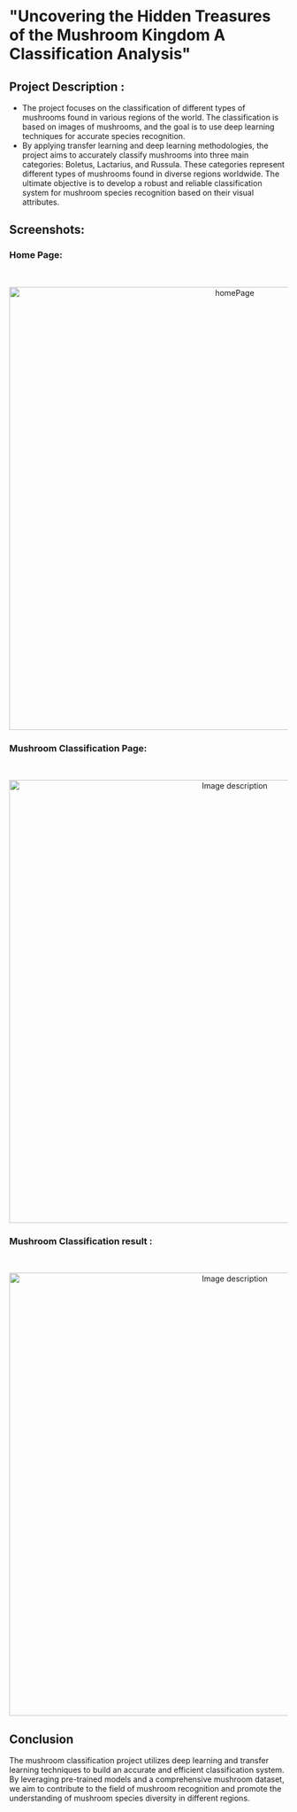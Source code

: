 # **"Uncovering the Hidden Treasures of the Mushroom Kingdom A Classification Analysis"**

## **Project Description :**

- The project focuses on the classification of different types of mushrooms found in various regions of the world. The classification is based on images of mushrooms, and the goal is to use deep learning techniques for accurate species recognition.
- By applying transfer learning and deep learning methodologies, the project aims to accurately classify mushrooms into three main categories: Boletus, Lactarius, and Russula. These categories represent different types of mushrooms found in diverse regions worldwide. The ultimate objective is to develop a robust and reliable classification system for mushroom species recognition based on their visual attributes.

## **Screenshots:**
### Home Page:
<br/>
<!-- ![homePage](https://drive.google.com/uc?export=view&id=1loH1cpn_HPJvLmZf7sbqBd07UohZNEPg) -->
<!-- <img src="https://drive.google.com/uc?export=view&id=1loH1cpn_HPJvLmZf7sbqBd07UohZNEPg" width="700" height="auto" alt="Image description"> -->

<p align="center">
  <img src="https://drive.google.com/uc?export=view&id=1loH1cpn_HPJvLmZf7sbqBd07UohZNEPg" width="800" height="auto" alt="homePage">
</p>

### Mushroom Classification Page:
<br/>
<!-- ![classify](https://drive.google.com/uc?export=view&id=1QK2BaeLmTk-C1_VVAPdVATjnJ3efn_b-) -->
<p align="center">
  <img src="https://drive.google.com/uc?export=view&id=1QK2BaeLmTk-C1_VVAPdVATjnJ3efn_b-" width="800" alt="Image description">
</p>


### Mushroom Classification result :
<br/>

<!-- ![Mushrooms](https://drive.google.com/uc?export=view&id=1Q_emICN5ihgaMkhqvj8GPPg2O8s5Y-sD) -->
<p align="center">
  <img src="https://drive.google.com/uc?export=view&id=1Q_emICN5ihgaMkhqvj8GPPg2O8s5Y-sD" width="800" alt="Image description">
</p>

## **Conclusion**
The mushroom classification project utilizes deep learning and transfer learning techniques to build an accurate and efficient classification system. By leveraging pre-trained models and a comprehensive mushroom dataset, we aim to contribute to the field of mushroom recognition and promote the understanding of mushroom species diversity in different regions.
